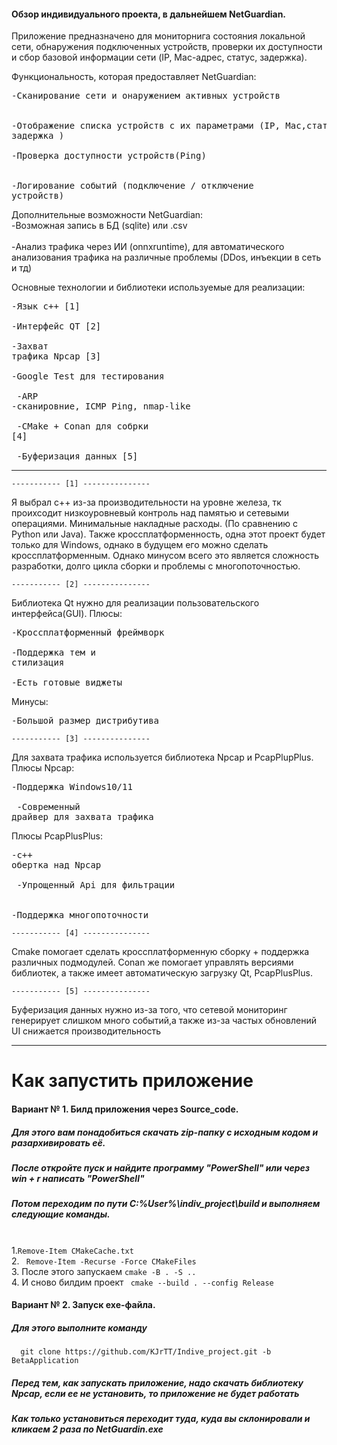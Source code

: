 #### Обзор индивидуального проекта, в дальнейшем NetGuardian.

Приложение предназначено для мониторнига состояния локальной сети, обнаружения подключенных устройств, проверки их доступности и сбор базовой информации сети (IP, Mac-адрес, статус, задержка). 

Функциональность, которая предоставляет NetGuardian:
    <br><pre>-Сканирование сети и онаружением активных устройств</br>
    <br>-Отображение списка устройств с их параметрами (IP, Mac,статус, задержка )</br>
    <br>-Проверка доступности устройств(Ping)</br>
    <br>-Логирование событий (подключение / отключение устройств)</br></pre>

Дополнительные возможности NetGuardian:
    <br>-Возможная запись в БД (sqlite) или .csv</br>
    <br>-Анализ трафика через ИИ (onnxruntime), для автоматического анализования трафика на различные проблемы (DDos, инъекции в сеть и тд) </br></pre>

Основные технологии и библиотеки используемые для реализации:
    <br><pre>-Язык c++ [1]</br>
    <br>-Интерфейс QT [2]</br>
    <br>-Захват трафика Npcap [3]</br>
    <br>-Google Test для тестирования</br>
   <br> -ARP -сканировние, ICMP Ping, nmap-like</br>
   <br> -CMake + Conan для собрки [4]</br>
   <br> -Буферизация данных [5]</br></pre>

-------------------------------------------------------------------------------------------------------------------------
    ----------- [1] ---------------
    
Я выбрал c++ из-за производительности на уровне железа, тк проихсодит низкоуровневый контроль над памятью и сетевыми операциями. Минимальные накладные расходы. (По сравнению с Python или Java).
Также кроссплатформенность, одна этот проект будет только для Windows, однако в будущем его можно сделать кроссплатформенным.
Однако минусом всего это является сложность разработки, долго цикла сборки и проблемы с многопоточностью. 

    ----------- [2] ---------------

Библиотека Qt нужно для реализации пользовательского интерфейса(GUI). 
Плюсы:
   <br><pre>-Кроссплатформенный фреймворк</br>
    <br>-Поддержка тем и стилизация</br>
    <br>-Есть готовые виджеты</br></pre>
Минусы:
    <br><pre>-Большой размер дистрибутива </br></pre>

    ----------- [3] ---------------

Для захвата трафика используется библиотека Npcap и PcapPlupPlus.
Плюсы Npcap:
    <br><pre>-Поддержка Windows10/11 </br>
   <br> -Современный драйвер для захвата трафика</br></pre>
Плюсы PcapPlusPlus:
    <br><pre>-с++ обертка над Npcap</br>
   <br> -Упрощенный Api для фильтрации</br>
    <br>-Поддержка многопоточности</br></pre>

    ----------- [4] ---------------

Cmake помогает сделать кроссплатформенную сборку + поддержка различных подмодулей.
Conan же помогает управлять версиями библиотек, а также имеет автоматическую загрузку Qt, PcapPlusPlus.

    ----------- [5] ---------------

Буферизация данных нужно из-за того, что сетевой мониторинг генерирует слишком много событий,а также из-за частых обновлений UI снижается производительность

---------------------------------------------------------------------------------------------------------------

# Как запустить приложение 
#### Вариант № 1. Билд приложения через Source_code.
##### Для этого вам понадобиться скачать zip-папку с исходным кодом и разархивировать её.
##### После откройте пуск и найдите программу "PowerShell" или через  win + r написать "PowerShell" 
##### Потом переходим по пути C:\%User%\indiv_project\build и выполняем следующие команды.

  <br>1.```
     Remove-Item CMakeCache.txt
     ```
  <br>2. ``` 
    Remove-Item -Recurse -Force CMakeFiles 
     ```
  <br>3. После этого запускаем ```
     cmake -B . -S .. 
     ```
  <br>4. И сново билдим проект ``` 
     cmake --build . --config Release 
     ```  

#### Вариант № 2. Запуск exe-файла.
##### Для этого выполните команду 
```
  git clone https://github.com/KJrTT/Indive_project.git -b BetaApplication
```
##### Перед тем, как запускать приложение, надо скачать библиотеку Npcap, если ее не установить, то приложение не будет работать
##### Как только установиться переходит туда, куда вы склонировали и кликаем 2 раза по NetGuardin.exe





